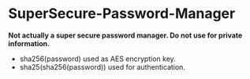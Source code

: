 # SuperSecure-Password-Manager

**Not actually a super secure password manager.  Do not use for private information.**

* sha256(password) used as AES encryption key.
* sha25(sha256(password)) used for authentication.
